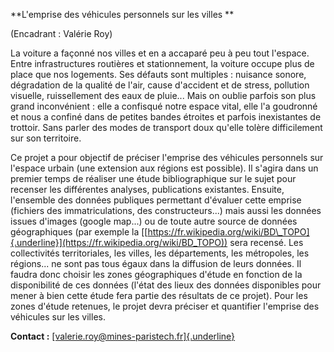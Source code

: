 **L'emprise des véhicules personnels sur les villes **

(Encadrant : Valérie Roy)

La voiture a façonné nos villes et en a accaparé peu à peu tout
l'espace. Entre infrastructures routières et stationnement, la voiture
occupe plus de place que nos logements. Ses défauts sont multiples :
nuisance sonore, dégradation de la qualité de l'air, cause d'accident et
de stress, pollution visuelle, ruissellement des eaux de pluie... Mais
on oublie parfois son plus grand inconvénient : elle a confisqué notre
espace vital, elle l'a goudronné et nous a confiné dans de petites
bandes étroites et parfois inexistantes de trottoir. Sans parler des
modes de transport doux qu'elle tolère difficilement sur son territoire.

Ce projet a pour objectif de préciser l'emprise des véhicules personnels
sur l'espace urbain (une extension aux régions est possible). Il s'agira
dans un premier temps de réaliser une étude bibliographique sur le sujet
pour recenser les différentes analyses, publications existantes.
Ensuite, l'ensemble des données publiques permettant d'évaluer cette
emprise (fichiers des immatriculations, des constructeurs...) mais aussi
les données issues d'images (google map...) ou de toute autre source de
données géographiques (par exemple la
[[https://fr.wikipedia.org/wiki/BD\_TOPO]{.underline}](https://fr.wikipedia.org/wiki/BD_TOPO))
sera recensé. Les collectivités territoriales, les villes, les
départements, les métropoles, les régions... ne sont pas tous égaux dans
la diffusion de leurs données. Il faudra donc choisir les zones
géographiques d'étude en fonction de la disponibilité de ces données
(l'état des lieux des données disponibles pour mener à bien cette étude
fera partie des résultats de ce projet). Pour les zones d'étude
retenues, le projet devra préciser et quantifier l'emprise des véhicules
sur les villes.

**Contact :**
[[valerie.roy\@mines-paristech.fr]{.underline}](mailto:valerie.roy@mines-paristech.fr)
